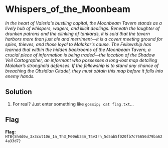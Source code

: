 # Whispers_of_the_Moonbeam
*In the heart of Valeria's bustling capital, the Moonbeam Tavern stands as a lively hub of whispers, wagers, and illicit dealings. Beneath the laughter of drunken patrons and the clinking of tankards, it is said that the tavern harbors more than just ale and merriment—it is a covert meeting ground for spies, thieves, and those loyal to Malakar's cause. The Fellowship has learned that within the hidden backrooms of the Moonbeam Tavern, a crucial piece of information is being traded—the location of the Shadow Veil Cartographer, an informant who possesses a long-lost map detailing Malakar’s stronghold defenses. If the fellowship is to stand any chance of breaching the Obsidian Citadel, they must obtain this map before it falls into enemy hands.*

## Solution
1. For real? Just enter something like `gossip; cat flag.txt`...


## Flag
**Flag:** `HTB{Sh4d0w_3x3cut10n_1n_Th3_M00nb34m_T4v3rn_5d5ab5f020fb7c76656d79ba624a33d7}`
